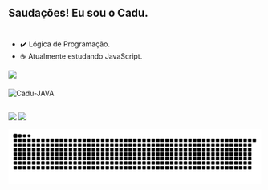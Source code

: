 ## Saudações! Eu sou o Cadu. <h1>

  * ✔️ Lógica de Programação.
  * ☕️ Atualmente estudando JavaScript.
  
  <div>
    <img height="180em" src="https://github-readme-stats.vercel.app/api?username=cadurosa&show_icons=false&theme=dark&include_all_commits=true&count_private=true"/>
 <div>
   
 <div style="display: inline_block"><br>
   <img align="center" alt="Cadu-JAVA" height="60" width="120" <img src="https://cdn.jsdelivr.net/gh/devicons/devicon/icons/javascript/javascript-plain.svg"/>
      <a href="https://beacons.ai/cadurosa">
 </div>
 
 ##
   
<div>
  <a href="https://www.instagram.com/caduuurosa" target="_blank"><img src=https://img.shields.io/badge/Instagram-E4405F?style=for-the-badge&logo=instagram&logoColor=white"
    target="_blank"></a>
</a>
   <a href="https://www.linkedin.com/in/cadurosa" target="_blank"><img src=https://img.shields.io/badge/LinkedIn-0077B5?style=for-the-badge&logo=linkedin&logoColor=white"
    target="_blank"></a>
   </div>
   
![Snake animation](https://github.com/cadurosa/cadurosa/blob/output/github-contribution-grid-snake.svg)
